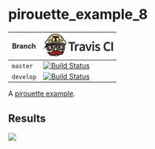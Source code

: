 # pirouette_example_8

Branch   |[![Travis CI logo](pics/TravisCI.png)](https://travis-ci.org)
---------|---------------------------------------
`master` |[![Build Status](https://travis-ci.org/richelbilderbeek/pirouette_example_8.svg?branch=master)](https://travis-ci.org/richelbilderbeek/pirouette_example_8)
`develop`|[![Build Status](https://travis-ci.org/richelbilderbeek/pirouette_example_8.svg?branch=develop)](https://travis-ci.org/richelbilderbeek/pirouette_example_8)

A [pirouette example](https://github.com/richelbilderbeek/pirouette_examples).

## Results

![](example_8/errors.png)